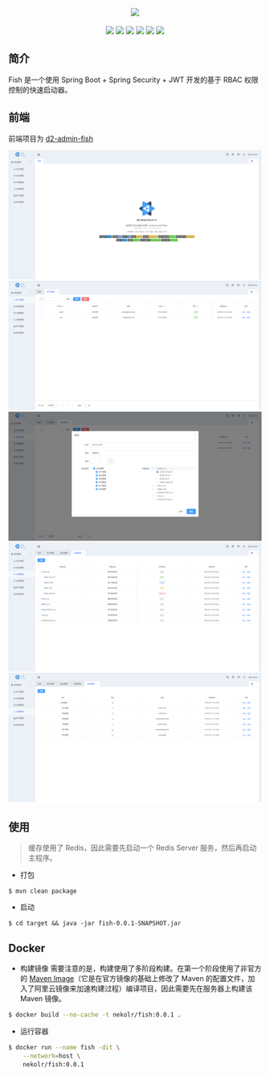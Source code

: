 <p align="center">
     <img  src="https://github.com/nekolr/fish/blob/master/media/logo.png">
     <br/>
     <br/>
     <a href="https://codeclimate.com/github/nekolr/fish/maintainability"><img src="https://api.codeclimate.com/v1/badges/fb6c707575e9adf15484/maintainability" /></a>
     <a href="https://github.com/nekolr/fish"><img src="https://img.shields.io/github/stars/nekolr/fish.svg?style=flat&label=Stars" /></a>
     <a href="https://github.com/nekolr/fish"><img src="https://img.shields.io/github/watchers/nekolr/fish.svg?style=flat&label=Watch" /></a>
     <a href="https://github.com/nekolr/fish"><img src="https://img.shields.io/github/forks/nekolr/fish.svg?style=flat&label=Fork" /></a>
     <a href="https://github.com/nekolr/fish/releases"><img src="https://img.shields.io/github/downloads/nekolr/fish/total.svg?style=flat" /></a>
     <a href="https://travis-ci.com/nekolr/fish"><img src="https://img.shields.io/travis/com/nekolr/fish.svg?style=flat" /></a>
</p>

## 简介
Fish 是一个使用 Spring Boot + Spring Security + JWT 开发的基于 RBAC 权限控制的快速启动器。

## 前端
前端项目为 [d2-admin-fish](https://github.com/nekolr/d2-admin-fish)

![home](https://github.com/nekolr/fish/blob/master/media/home.png)
![user](https://github.com/nekolr/fish/blob/master/media/user.png)
![role](https://github.com/nekolr/fish/blob/master/media/role.png)
![permission](https://github.com/nekolr/fish/blob/master/media/permission.png)
![menu](https://github.com/nekolr/fish/blob/master/media/menu.png)

## 使用
> 缓存使用了 Redis，因此需要先启动一个 Redis Server 服务，然后再启动主程序。

- 打包

```
$ mvn clean package
```

- 启动

```
$ cd target && java -jar fish-0.0.1-SNAPSHOT.jar
```

## Docker
- 构建镜像
需要注意的是，构建使用了多阶段构建。在第一个阶段使用了非官方的 [Maven Image](https://github.com/nekolr/maven-image)（它是在官方镜像的基础上修改了 Maven 的配置文件，加入了阿里云镜像来加速构建过程）编译项目，因此需要先在服务器上构建该 Maven 镜像。
```bash
$ docker build --no-cache -t nekolr/fish:0.0.1 .
```

- 运行容器
```bash
$ docker run --name fish -dit \
    --network=host \
    nekolr/fish:0.0.1
```